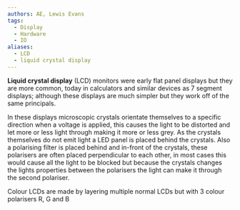 ```yaml
---
authors: AE, Lewis Evans
tags:
  - Display
  - Hardware
  - IO
aliases:
  - LCD
  - liquid crystal display
---
```

**Liquid crystal display** (LCD) monitors were early flat panel displays but they are more common, today in calculators and similar devices as 7 segment displays; although these displays are much simpler but they work off of the same principals.

In these displays microscopic crystals orientate themselves to a specific direction when a voltage is applied, this causes the light to be distorted and let more or less light through making it more or less grey.
As the crystals themselves do not emit light a LED panel is placed behind the crystals.
Also a polarising filter is placed behind and in-front of the crystals, these polarisers are often placed perpendicular to each other, in most cases this would cause all the light to be blocked but because the crystals changes the lights properties between the polarisers the light can make it through the second polariser. 

Colour LCDs are made by layering multiple normal LCDs but with 3 colour polarisers R, G and B